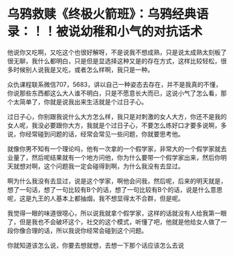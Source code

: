 # 乌鸦救赎《终极火箭班》：乌鸦经典语录：！！被说幼稚和小气的对抗话术

他说你又吃啊，又吃这个也很好解呀，不是说我不想成熟，只是说太成熟太刻板了很无聊，我什么都明白，只是但是显选择这种又是的存在方式，这样比较轻松，很多时候别人说我是又吃，或者怎么样啊，我只是一种。

众仇课程联系微信707，5683，讲以自己一种姿态去存在，并不是我真的不懂，你说那些东西都这么大人谁不明白，只是不愿意长大而已，这说小气了怎么看，那个太简单了，你就是说我出来生活就是个过日子心。

过日子心，你别跟我说什么大方怎么样，我只是对刺激的女人大方，你还不是我的女人呢，我没必要跟你大方，我就是个过日子心，不要怎么练好口才要多说啊，多说，你经常碰到问题的话，经常会常见一些问题，你就要思考他。

就像你男不知有一个理论吗，他有一次拿的一个假学家，非常大的一个假学家就去业量了，然后呢结果就有一个地方问他，你为什么要带一个假学家出来，然后你明天就想对啊，这个问题我一定会碰得到啊，为什么我没有去显过。

啊为什么我没有去显过，说是这个学家，啊他会问我，然后呢，后来的明天就是，想了一句话，想了一句比较有B个的话，想了一句比较有B个的话，说是什么意思呢，这是九王的人基本上都抽烟，我不想显得太不合群，但是呢。

我觉得一眼的味道很噁心，所以说我就拿个假学家，这样的话就没有人给我第一眼了，但是我也不会破坏这个，社交的这个模式，听懂了吧，他就是他给女人做了一段你像合理的话，所以我说你经常会碰到这个问题。

你就知道该怎么说，你要去想就想，去想一下那个话应该怎么去说